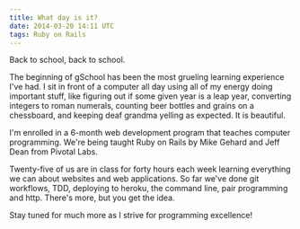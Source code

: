 ```yaml
---
title: What day is it?
date: 2014-03-20 14:11 UTC
tags: Ruby on Rails
---
```


Back to school, back to school.

The beginning of gSchool has been the most grueling learning experience I've had.
I sit in front of a computer all day using all of my energy doing important stuff, like
figuring out if some given year is a leap year, converting integers to roman numerals,
counting beer bottles and grains on a chessboard, and keeping deaf grandma yelling as expected.
It is beautiful.

I'm enrolled in a 6-month web development program that teaches computer programming. We're being taught
Ruby on Rails by Mike Gehard and Jeff Dean from Pivotal Labs.

Twenty-five of us are in class for forty hours each week learning everything we can about websites and web applications.
So far we've done git workflows, TDD, deploying to heroku, the command line, pair programming and http. There's more, but
 you get the idea.

Stay tuned for much more as I strive for programming excellence!